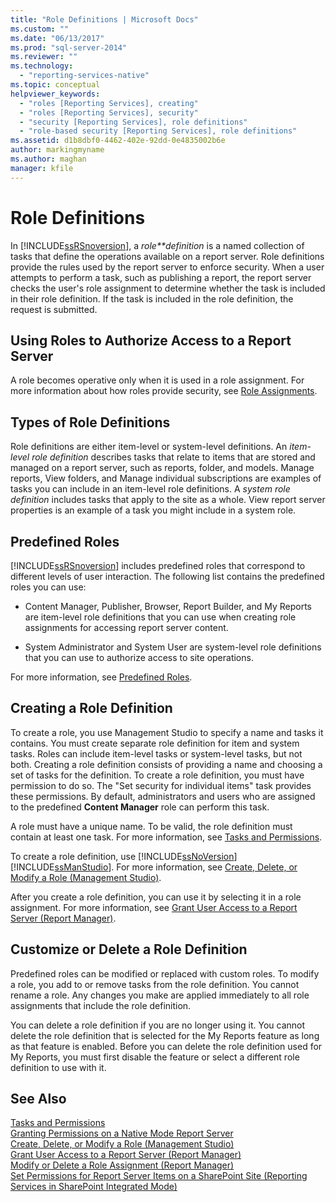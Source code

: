 ```yaml
---
title: "Role Definitions | Microsoft Docs"
ms.custom: ""
ms.date: "06/13/2017"
ms.prod: "sql-server-2014"
ms.reviewer: ""
ms.technology: 
  - "reporting-services-native"
ms.topic: conceptual
helpviewer_keywords: 
  - "roles [Reporting Services], creating"
  - "roles [Reporting Services], security"
  - "security [Reporting Services], role definitions"
  - "role-based security [Reporting Services], role definitions"
ms.assetid: d1b8dbf0-4462-402e-92dd-0e4835002b6e
author: markingmyname
ms.author: maghan
manager: kfile
---
```

# Role Definitions
  In [!INCLUDE[ssRSnoversion](../../includes/ssrsnoversion-md.md)], a *role**definition* is a named collection of tasks that define the operations available on a report server. Role definitions provide the rules used by the report server to enforce security. When a user attempts to perform a task, such as publishing a report, the report server checks the user's role assignment to determine whether the task is included in their role definition. If the task is included in the role definition, the request is submitted.  
  
## Using Roles to Authorize Access to a Report Server  
 A role becomes operative only when it is used in a role assignment. For more information about how roles provide security, see [Role Assignments](role-assignments.md).  
  
## Types of Role Definitions  
 Role definitions are either item-level or system-level definitions. An *item-level role definition* describes tasks that relate to items that are stored and managed on a report server, such as reports, folder, and models. Manage reports, View folders, and Manage individual subscriptions are examples of tasks you can include in an item-level role definitions. A *system role definition* includes tasks that apply to the site as a whole. View report server properties is an example of a task you might include in a system role.  
  
## Predefined Roles  
 [!INCLUDE[ssRSnoversion](../../includes/ssrsnoversion-md.md)] includes predefined roles that correspond to different levels of user interaction. The following list contains the predefined roles you can use:  
  
-   Content Manager, Publisher, Browser, Report Builder, and My Reports are item-level role definitions that you can use when creating role assignments for accessing report server content.  
  
-   System Administrator and System User are system-level role definitions that you can use to authorize access to site operations.  
  
 For more information, see [Predefined Roles](role-definitions-predefined-roles.md).  
  
## Creating a Role Definition  
 To create a role, you use Management Studio to specify a name and tasks it contains. You must create separate role definition for item and system tasks. Roles can include item-level tasks or system-level tasks, but not both. Creating a role definition consists of providing a name and choosing a set of tasks for the definition. To create a role definition, you must have permission to do so. The "Set security for individual items" task provides these permissions. By default, administrators and users who are assigned to the predefined **Content Manager** role can perform this task.  
  
 A role must have a unique name. To be valid, the role definition must contain at least one task. For more information, see [Tasks and Permissions](tasks-and-permissions.md).  
  
 To create a role definition, use [!INCLUDE[ssNoVersion](../../includes/ssnoversion-md.md)] [!INCLUDE[ssManStudio](../../includes/ssmanstudio-md.md)]. For more information, see [Create, Delete, or Modify a Role &#40;Management Studio&#41;](role-definitions-create-delete-or-modify.md).  
  
 After you create a role definition, you can use it by selecting it in a role assignment. For more information, see [Grant User Access to a Report Server &#40;Report Manager&#41;](grant-user-access-to-a-report-server.md).  
  
## Customize or Delete a Role Definition  
 Predefined roles can be modified or replaced with custom roles. To modify a role, you add to or remove tasks from the role definition. You cannot rename a role. Any changes you make are applied immediately to all role assignments that include the role definition.  
  
 You can delete a role definition if you are no longer using it. You cannot delete the role definition that is selected for the My Reports feature as long as that feature is enabled. Before you can delete the role definition used for My Reports, you must first disable the feature or select a different role definition to use with it.  
  
## See Also  
 [Tasks and Permissions](tasks-and-permissions.md)   
 [Granting Permissions on a Native Mode Report Server](granting-permissions-on-a-native-mode-report-server.md)   
 [Create, Delete, or Modify a Role &#40;Management Studio&#41;](role-definitions-create-delete-or-modify.md)   
 [Grant User Access to a Report Server &#40;Report Manager&#41;](grant-user-access-to-a-report-server.md)   
 [Modify or Delete a Role Assignment &#40;Report Manager&#41;](role-assignments-modify-or-delete.md)   
 [Set Permissions for Report Server Items on a SharePoint Site &#40;Reporting Services in SharePoint Integrated Mode&#41;](set-permissions-for-report-server-items-on-a-sharepoint-site.md)  
  
  

